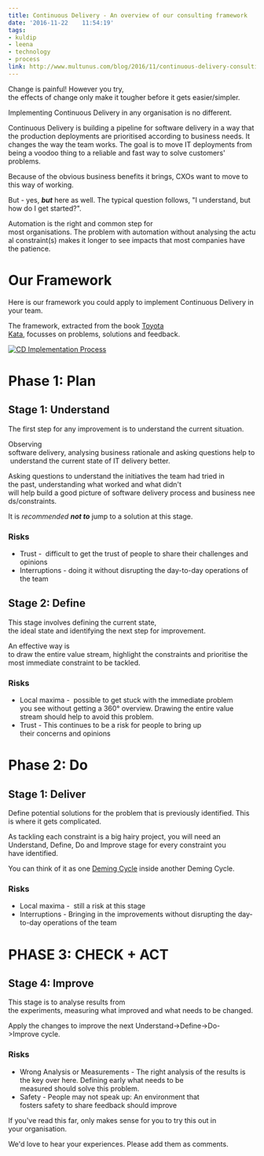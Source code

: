 ```yaml
---
title: Continuous Delivery - An overview of our consulting framework
date: '2016-11-22	 11:54:19'
tags:
- kuldip
- leena
- technology
- process
link: http://www.multunus.com/blog/2016/11/continuous-delivery-consulting-framework
---
```

Change is painful! However you try, the effects of change only make it tougher before it gets easier/simpler. 

Implementing Continuous Delivery in any organisation is no different.

Continuous Delivery is building a pipeline for software delivery in a way that the production deployments are prioritised according to business needs. It changes the way the team works. The goal is to move IT deployments from being a voodoo thing to a reliable and fast way to solve customers' problems.

Because of the obvious business benefits it brings, CXOs want to move to this way of working.

But - yes, ***but*** here as well. The typical question follows, "I understand, but how do I get started?".

Automation is the right and common step for most organisations. The problem with automation without analysing the actual constraint(s) makes it longer to see impacts that most companies have the patience.

Our Framework
=============

Here is our framework you could apply to implement Continuous Delivery in your team.

The framework, extracted from the book [Toyota Kata](https://www.amazon.com/Toyota-Kata-Managing-Improvement-Adaptiveness/dp/0071635238), focusses on problems, solutions and feedback.

[![CD Implementation Process](https://s3.amazonaws.com/multunus-website/uploads/2016/11/CD-Implementation-Process-1.png)](https://s3.amazonaws.com/multunus-website/uploads/2016/11/CD-Implementation-Process-1.png)

Phase 1: Plan
=============

Stage 1: Understand
-------------------

The first step for any improvement is to understand the current situation.

Observing software delivery, analysing business rationale and asking questions help to understand the current state of IT delivery better.

Asking questions to understand the initiatives the team had tried in the past, understanding what worked and what didn't will help build a good picture of software delivery process and business needs/constraints.

It is *recommended* ***not to*** jump to a solution at this stage.  

### Risks

-   Trust -  difficult to get the trust of people to share their challenges and opinions
-   Interruptions - doing it without disrupting the day-to-day operations of the team

Stage 2: Define
---------------

This stage involves defining the current state, the ideal state and identifying the next step for improvement. 

An effective way is to draw the entire value stream, highlight the constraints and prioritise the most immediate constraint to be tackled.

### Risks

-   Local maxima -  possible to get stuck with the immediate problem you see without getting a 360° overview. Drawing the entire value stream should help to avoid this problem.
-   Trust - This continues to be a risk for people to bring up their concerns and opinions

Phase 2: Do
===========

Stage 1: Deliver
----------------

Define potential solutions for the problem that is previously identified. This is where it gets complicated.

As tackling each constraint is a big hairy project, you will need an Understand, Define, Do and Improve stage for every constraint you have identified.  

You can think of it as one [Deming Cycle](https://www.isixsigma.com/dictionary/deming-cycle-pdca/) inside another Deming Cycle.

### Risks

-   Local maxima -  still a risk at this stage
-   Interruptions - Bringing in the improvements without disrupting the day-to-day operations of the team

PHASE 3: CHECK + ACT
====================

Stage 4: Improve
----------------

This stage is to analyse results from the experiments, measuring what improved and what needs to be changed.

Apply the changes to improve the next Understand->Define->Do->Improve cycle.

### Risks

-   Wrong Analysis or Measurements - The right analysis of the results is the key over here. Defining early what needs to be measured should solve this problem.
-   Safety - People may not speak up: An environment that fosters safety to share feedback should improve

If you've read this far, only makes sense for you to try this out in your organisation.

We'd love to hear your experiences. Please add them as comments.

